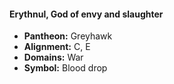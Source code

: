 #### Erythnul, God of envy and slaughter
- **Pantheon:** Greyhawk
- **Alignment:** C, E
- **Domains:** War
- **Symbol:** Blood drop